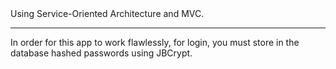 <div align="center>
# schoolapp-mysql-jsp
## A Full Stack Web App using Maven, Java EE 8, JSP and MySql.

***
### Using Service-Oriented Architecture and MVC.
***
In order for this app to work flawlessly, for login, you must store in the database hashed passwords using JBCrypt.
</div>
